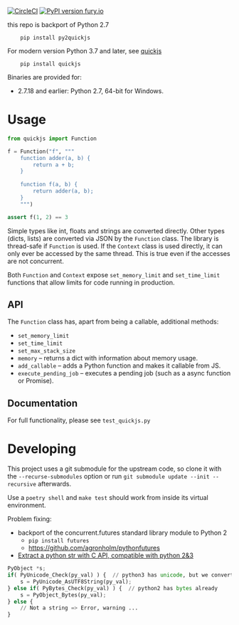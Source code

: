 [![CircleCI](https://circleci.com/gh/PetterS/quickjs.svg?style=svg)](https://circleci.com/gh/PetterS/quickjs) [![PyPI version fury.io](https://badge.fury.io/py/quickjs.svg)](https://pypi.python.org/pypi/quickjs/)

this repo is backport of Python 2.7
```
	pip install py2quickjs
```

For modern version Python 3.7 and later, see [quickjs](https://github.com/PetterS/quickjs)
```
	pip install quickjs
```

Binaries are provided for:
 - 2.7.18 and earlier: Python 2.7, 64-bit for Windows.

# Usage

```python
from quickjs import Function

f = Function("f", """
    function adder(a, b) {
        return a + b;
    }
    
    function f(a, b) {
        return adder(a, b);
    }
    """)

assert f(1, 2) == 3
```

Simple types like int, floats and strings are converted directly. Other types (dicts, lists) are converted via JSON by the `Function` class.
The library is thread-safe if `Function` is used. If the `Context` class is used directly, it can only ever be accessed by the same thread.
This is true even if the accesses are not concurrent.

Both `Function` and `Context` expose `set_memory_limit` and `set_time_limit` functions that allow limits for code running in production.

## API
The `Function` class has, apart from being a callable, additional methods:
- `set_memory_limit`
- `set_time_limit`
- `set_max_stack_size`
- `memory` – returns a dict with information about memory usage.
- `add_callable` – adds a Python function and makes it callable from JS.
- `execute_pending_job` – executes a pending job (such as a async function or Promise).

## Documentation
For full functionality, please see `test_quickjs.py`

# Developing
This project uses a git submodule for the upstream code, so clone it with the `--recurse-submodules` option or run `git submodule update --init --recursive` afterwards.

Use a `poetry shell` and `make test` should work from inside its virtual environment.

Problem fixing:
- backport of the concurrent.futures standard library module to Python 2
  - `pip install futures`
  - https://github.com/agronholm/pythonfutures
- [Extract a python str with C API, compatible with python 2&3](https://stackoverflow.com/questions/38595200/extract-a-python-str-with-c-api-compatible-with-python-23)
```python
PyObject *s;
if( PyUnicode_Check(py_val) ) {  // python3 has unicode, but we convert to bytes
    s = PyUnicode_AsUTF8String(py_val);
} else if( PyBytes_Check(py_val) ) {  // python2 has bytes already
    s = PyObject_Bytes(py_val);
} else {
    // Not a string => Error, warning ...
}
```
